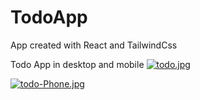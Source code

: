 # TodoApp

App created with React and TailwindCss

Todo App in desktop and mobile
[![todo.jpg](https://i.postimg.cc/zfLHQ6jg/todo.jpg)](https://postimg.cc/gwW0XM1z)

[![todo-Phone.jpg](https://i.postimg.cc/6ppvry4z/todo-Phone.jpg)](https://postimg.cc/ZCXnZYcy)
